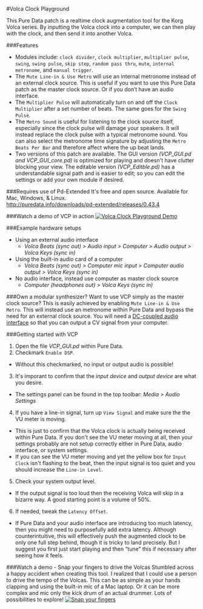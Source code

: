 #Volca Clock Playground

This Pure Data patch is a realtime clock augmentation tool for the Korg Volca series. By inputting the Volca clock into a computer, we can then play with the clock, and then send it into another Volca.

###Features
- Modules include: `clock divider`, `clock multiplier`, `multiplier pulse`, `swing`, `swing pulse`, `skip step`, `random pass thru`, `mute`, `internal metronome`, and `manual trigger`.
- The `Mute Line-in & Use Metro` will use an internal metronome instead of an external clock source. This is useful if you want to use this Pure Data patch as the master clock source. Or if you don’t have an audio interface.
- The `Multiplier Pulse` will automatically turn on and off the `Clock Multiplier` after a set number of beats. The same goes for the `Swing Pulse`.
- The `Metro Sound` is useful for listening to the clock source itself, especially since the clock pulse will damage your speakers. It will instead replace the clock pulse with a typical metronome sound. You can also select the metronome time signature by adjusting the `Metro Beats Per Bar` and therefore affect where the up beat lands.
- Two versions of this patch are available. The GUI version *(VCP_GUI.pd and VCP_GUI_core.pd)* is optimized for playing and doesn't have clutter blocking your view. The editable version *(VCP_Editble.pd)* has a understandable signal path and is easier to edit; so you can edit the settings or add your own module if desired.

###Requires use of Pd-Extended
It's free and open source. Available for Mac, Windows, & Linux.<br>
http://puredata.info/downloads/pd-extended/releases/0.43.4

###Watch a demo of VCP in action
[![Volca Clock Playground Demo](https://img.youtube.com/vi/D63YXrjken0/0.jpg)](https://www.youtube.com/watch?v=D63YXrjken0)

###Example hardware setups
- Using an external audio interface
  - *Volca Beats (sync out) > Audio input > Computer > Audio output > Volca Keys (sync in)*
- Using the built-in audio card of a computer
  - *Volca Beats (sync out) > Computer mic input > Computer audio output > Volca Keys (sync in)*
- No audio interface, instead use computer as master clock source
  - *Computer (headphones out) > Volca Keys (sync in)*

###Own a modular synthesizer?
Want to use VCP simply as the master clock source? This is easily achieved by enabling `Mute Line-in & Use Metro`. This will instead use an metronome within Pure Data and bypass the need for an external clock source. You will need a [DC-coupled audio interface](http://www.expert-sleepers.co.uk/siwacompatibility.html) so that you can output a CV signal from your computer.

###Getting started with VCP
1. Open the file *VCP_GUI.pd* within Pure Data.
2. Checkmark `Enable DSP`.
  - Without this checkmarked, no input or output audio is possible!
3. It's imporant to confirm that the *input device* and *output device* are what you desire.
  - The settings panel can be found in the top toolbar: *Media > Audio Settings*
4. If you have a line-in signal, turn up `View Signal` and make sure the the VU meter is moving.
  - This is just to confirm that the Volca clock is actually being received within Pure Data. If you don't see the VU meter moving at all, then your settings probably are not setup correctly either in Pure Data, audio interface, or system settings. 
  - If you can see the VU meter moving and yet the yellow box for `Input Clock` isn't flashing to the beat, then the input signal is too quiet and you should increase the `Line-in Level`.
5. Check your system output level.
  - If the output signal is too loud then the receiving Volca will skip in a bizarre way. A good starting point is a volume of 50%.
6. If needed, tweak the `Latency Offset`.
  - If Pure Data and your audio interface are introducing too much latency, then you might need to purposefully add extra latency. Although counterintuitive, this will effectively push the augmented clock to be only one full step behind, though it is tricky to land precisely. But I suggest you first just start playing and then “tune” this if necessary after seeing how it feels.

###Watch a demo - Snap your fingers to drive the Volcas
Stumbled across a happy accident when creating this tool.  I realized that I could use a person to drive the tempo of the Volcas. This can be as simple as your hands clapping and using the built-in mic of a Mac laptop. Or it can be more complex and mic only the kick drum of an actual drummer. Lots of possibilities to explore!
[![Snap your fingers](https://img.youtube.com/vi/7tdasezAuxI/0.jpg)](https://www.youtube.com/watch?v=7tdasezAuxI)
